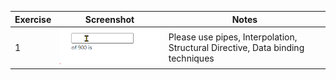
|Exercise|Screenshot|Notes|
|-------|-----------|-----------|
|1| <img src="https://github.com/rajkumartr/AugularTraining/blob/master/Exercise/Exercise1.gif" /> | Please use pipes, Interpolation, Structural Directive, Data binding techniques |
